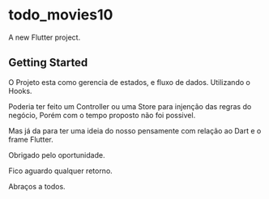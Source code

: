 # todo_movies10

A new Flutter project.

## Getting Started

O Projeto esta como gerencia de estados, e fluxo de dados. Utilizando o Hooks.

Poderia ter feito um Controller ou uma Store para injenção das regras do negócio,
Porém com o tempo proposto não foi possivel.

Mas já da para ter uma ideia do nosso pensamente com relação ao Dart e o frame Flutter.


Obrigado pelo oportunidade.


Fico aguardo qualquer retorno.


Abraços a todos.



